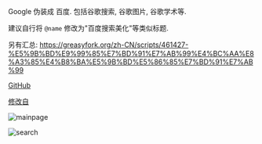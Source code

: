 Google 伪装成 百度. 包括谷歌搜索, 谷歌图片, 谷歌学术等.

建议自行将 `@name` 修改为"百度搜索美化"等类似标题.

另有汇总: 
https://greasyfork.org/zh-CN/scripts/461427-%E5%9B%BD%E9%99%85%E7%BD%91%E7%AB%99%E4%BC%AA%E8%A3%85%E4%B8%BA%E5%9B%BD%E5%86%85%E7%BD%91%E7%AB%99

[GitHub](https://github.com/userElaina/this-is-the-China-website)

[修改自](https://greasyfork.org/zh-CN/scripts/372883-%E6%8A%8Agoogle%E6%90%9C%E7%B4%A2%E4%BC%AA%E8%A3%85%E6%88%90%E7%99%BE%E5%BA%A6%E6%90%9C%E7%B4%A2)

![mainpage](https://raw.githubusercontent.com/userElaina/this-is-the-China-website/main/google/show1.png)

![search](https://raw.githubusercontent.com/userElaina/this-is-the-China-website/main/google/show2.png)
